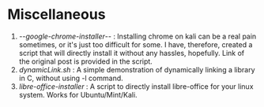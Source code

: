# Miscellaneous
1. --*google-chrome-installer*-- : Installing chrome on kali can be a real pain sometimes, or it's just too difficult for some. I have, therefore, created a script that will directly install it without any hassles, hopefully. Link of the original post is provided in the script.  
2. *dynamicLink.sh* : A simple demonstration of dynamically linking a library in C, without using -l command.  
3. *libre-office-installer* : A script to directly install libre-office for your linux system. Works for Ubuntu/Mint/Kali.
